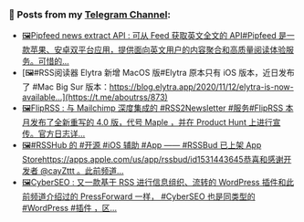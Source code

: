 ### 📰 Posts from my [Telegram Channel](https://t.me/s/aboutrss):
<!-- BLOG-POST-LIST:START -->
- [🖼Pipfeed news extract API : 可从 Feed 获取英文全文的 API#Pipfeed 是一款苹果、安卓双平台应用，提供面向英文用户的内容聚合和高质量阅读体验服务。可惜的...](https://t.me/aboutrss/874)
- [🖼#RSS阅读器 Elytra 新增 MacOS 版#Elytra 原本只有 iOS 版本，近日发布了 #Mac Big Sur 版本：https://blog.elytra.app/2020/11/12/elytra-is-now-available...](https://t.me/aboutrss/873)
- [🖼FlipRSS : 与 Mailchimp 深度集成的 #RSS2Newsletter #服务#FlipRSS 本月发布了全新重写的 4.0 版，代号 Maple ，并在 Product Hunt 上进行宣传。官方日志详...](https://t.me/aboutrss/872)
- [🖼#RSSHub 的 #开源 #iOS 辅助 #App —— #RSSBud 已上架 App Storehttps://apps.apple.com/us/app/rssbud/id1531443645恭喜和感谢开发者 @cayZttt 。此前频道...](https://t.me/aboutrss/870)
- [🖼CyberSEO : 又一款基于 RSS 进行信息组织、流转的 WordPress 插件和此前频道介绍过的  PressForward 一样， #CyberSEO 也是同类型的 #WordPress #插件 ，区...](https://t.me/aboutrss/869)
<!-- BLOG-POST-LIST:END -->

<!--
**AboutRSS/AboutRSS** is a ✨ _special_ ✨ repository because its `README.md` (this file) appears on your GitHub profile.

Here are some ideas to get you started:

- 🔭 I’m currently working on ...
- 🌱 I’m currently learning ...
- 👯 I’m looking to collaborate on ...
- 🤔 I’m looking for help with ...
- 💬 Ask me about ...
- 📫 How to reach me: ...
- 😄 Pronouns: ...
- ⚡ Fun fact: ...
-->
